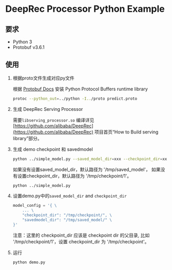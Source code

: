 # DeepRec Processor Python Example

## 要求

- Python 3
- Protobuf v3.6.1


## 使用

1. 根据proto文件生成对应py文件

    根据 [Protobuf Docs](https://github.com/protocolbuffers/protobuf/tree/48cb18e5c419ddd23d9badcfe4e9df7bde1979b2/python#installation) 安装 Python Protocol Buffers runtime library
    ```sh
    protoc --python_out=../python -I../proto predict.proto
    ```

2. 生成 DeepRec Serving Processor

    需要```libserving_processor.so```
    编译详见 [https://github.com/alibaba/DeepRec](https://github.com/alibaba/DeepRec) 项目首页“How to Build serving library”部分。

3. 生成 demo checkpoint 和 savedmodel

    ```sh
    python ../simple_model.py --saved_model_dir=xxx --checkpoint_dir=xxx
    ```
    如果没有设置saved_model_dir，默认路径为 '/tmp/saved_model'，
    如果没有设置checkpoint_dir，默认路径为 '/tmp/checkpoint/1'。
    ```sh
    python ../simple_model.py
    ```

4. 设置demo.py中的`saved_model_dir` and `checkpoint_dir`

    ```python
    model_config = '{ \
        ... \
        "checkpoint_dir": "/tmp/checkpoint/", \
        "savedmodel_dir": "/tmp/saved_model/" \
    }'
    ```
    注意：这里的 checkpoint_dir 应该是 checkpoint dir 的父目录,
    比如 '/tmp/checkpoint/1'，设置 checkpoint_dir 为 '/tmp/checkpoint'。

5. 运行

    ```sh
    python demo.py
    ```

